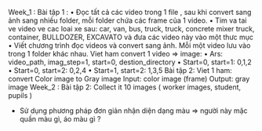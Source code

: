 Week_1 :
Bài tập 1 :
•	Đọc tất cả các video trong 1 file , sau khi convert sang ảnh sang nhiều folder, mỗi folder chứa các frame của 1 video.
•	Tim va tai ve video ve cac loai xe sau: car, van, bus, truck, truck, concrete mixer truck, container, BULLDOZER, EXCAVATO và đưa các video này vào một thưc mục 
•	Viết chương trình đọc videos và convert sang ảnh. Mỗi một video lưu vào trong 1 folder khác nhau. 
Viet ham convert 1 video => image: 
•	Ars: video_path, imag_step=1, start=0, destion_directory 
•	Start=0, start=1: 0,1,2 
•	Start=0, start=2: 0,2,4 
•	Start=1, start=2: 1,3,5 
Bài tập 2: 
Viet 1 ham: convert Color image to Gray image 
Input: color image (frame) 
Output: gray image 
Week_2 : 
Bài tập 2: Collect it 10 images ( worker images, student, pupils )
* Sử dụng phương pháp đơn giản nhận diện dạng màu => người này mặc quần màu gì, áo màu gì ?

